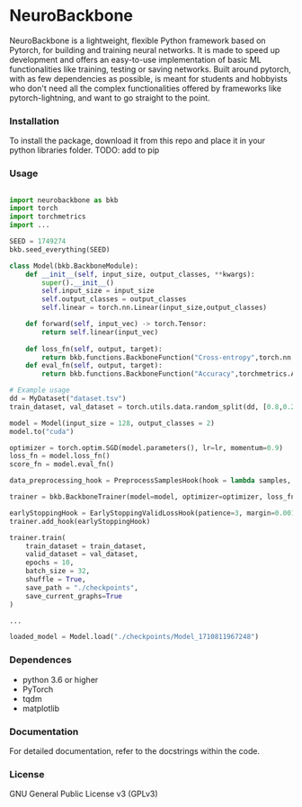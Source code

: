 # NeuroBackbone

NeuroBackbone is a lightweight, flexible Python framework based on Pytorch, for building and training neural networks. It is made to speed up development and offers an easy-to-use implementation of basic ML functionalities like training, testing or saving networks. Built around pytorch, with as few dependencies as possible, is meant for students and hobbyists who don't need all the complex functionalities offered by frameworks like pytorch-lightning, and want to go straight to the point.   
<!-- A easy to use library to speed up development using pytorch. It's not meant for production -->

### Installation

To install the package, download it from this repo and place it in your python libraries folder.
TODO: add to pip

### Usage
```python

import neurobackbone as bkb
import torch
import torchmetrics
import ...

SEED = 1749274
bkb.seed_everything(SEED)

class Model(bkb.BackboneModule):
    def __init__(self, input_size, output_classes, **kwargs):
        super().__init__()
        self.input_size = input_size
        self.output_classes = output_classes
        self.linear = torch.nn.Linear(input_size,output_classes)

    def forward(self, input_vec) -> torch.Tensor:
        return self.linear(input_vec)
    
    def loss_fn(self, output, target):
        return bkb.functions.BackboneFunction("Cross-entropy",torch.nn.functional.cross_entropy)
    def eval_fn(self, output, target):
        return bkb.functions.BackboneFunction("Accuracy",torchmetrics.Accuracy(num_classes=self.output_classes))

# Example usage
dd = MyDataset("dataset.tsv")
train_dataset, val_dataset = torch.utils.data.random_split(dd, [0.8,0.2])

model = Model(input_size = 128, output_classes = 2)
model.to("cuda")

optimizer = torch.optim.SGD(model.parameters(), lr=lr, momentum=0.9)
loss_fn = model.loss_fn()
score_fn = model.eval_fn()

data_preprocessing_hook = PreprocessSamplesHook(hook = lambda samples, targets, stage: (samples*2, targets))

trainer = bkb.BackboneTrainer(model=model, optimizer=optimizer, loss_fn=loss_fn, evaluation_fn=score_fn, hooks=[data_preprocessing_hook])

earlyStoppingHook = EarlyStoppingValidLossHook(patience=3, margin=0.001)
trainer.add_hook(earlyStoppingHook)

trainer.train(
    train_dataset = train_dataset,
    valid_dataset = val_dataset,
    epochs = 10, 
    batch_size = 32,
    shuffle = True,
    save_path = "./checkpoints",
    save_current_graphs=True
)

...

loaded_model = Model.load("./checkpoints/Model_1710811967248")
```

### Dependences
- python 3.6 or higher
- PyTorch
- tqdm
- matplotlib

### Documentation
For detailed documentation, refer to the docstrings within the code.

### License
GNU General Public License v3 (GPLv3)